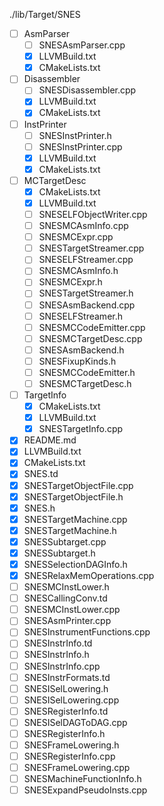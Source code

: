 ./lib/Target/SNES

- [ ] AsmParser
  - [ ] SNESAsmParser.cpp
  - [x] LLVMBuild.txt
  - [x] CMakeLists.txt
- [ ] Disassembler
  - [ ] SNESDisassembler.cpp
  - [x] LLVMBuild.txt
  - [x] CMakeLists.txt
- [ ] InstPrinter
  - [ ] SNESInstPrinter.h
  - [ ] SNESInstPrinter.cpp
  - [x] LLVMBuild.txt
  - [x] CMakeLists.txt
- [ ] MCTargetDesc
  - [x] CMakeLists.txt
  - [x] LLVMBuild.txt
  - [ ] SNESELFObjectWriter.cpp
  - [ ] SNESMCAsmInfo.cpp
  - [ ] SNESMCExpr.cpp
  - [ ] SNESTargetStreamer.cpp
  - [ ] SNESELFStreamer.cpp
  - [ ] SNESMCAsmInfo.h
  - [ ] SNESMCExpr.h
  - [ ] SNESTargetStreamer.h
  - [ ] SNESAsmBackend.cpp
  - [ ] SNESELFStreamer.h
  - [ ] SNESMCCodeEmitter.cpp
  - [ ] SNESMCTargetDesc.cpp
  - [ ] SNESAsmBackend.h
  - [ ] SNESFixupKinds.h
  - [ ] SNESMCCodeEmitter.h
  - [ ] SNESMCTargetDesc.h
- [ ] TargetInfo
  - [x] CMakeLists.txt
  - [x] LLVMBuild.txt
  - [x] SNESTargetInfo.cpp
- [x] README.md
- [x] LLVMBuild.txt
- [x] CMakeLists.txt
- [x] SNES.td
- [x] SNESTargetObjectFile.cpp
- [x] SNESTargetObjectFile.h
- [x] SNES.h
- [x] SNESTargetMachine.cpp
- [x] SNESTargetMachine.h
- [x] SNESSubtarget.cpp
- [x] SNESSubtarget.h
- [x] SNESSelectionDAGInfo.h
- [x] SNESRelaxMemOperations.cpp
- [ ] SNESMCInstLower.h
- [ ] SNESCallingConv.td
- [ ] SNESMCInstLower.cpp
- [ ] SNESAsmPrinter.cpp
- [ ] SNESInstrumentFunctions.cpp
- [ ] SNESInstrInfo.td
- [ ] SNESInstrInfo.h
- [ ] SNESInstrInfo.cpp
- [ ] SNESInstrFormats.td
- [ ] SNESISelLowering.h
- [ ] SNESISelLowering.cpp
- [ ] SNESRegisterInfo.td
- [ ] SNESISelDAGToDAG.cpp
- [ ] SNESRegisterInfo.h
- [ ] SNESFrameLowering.h
- [ ] SNESRegisterInfo.cpp
- [ ] SNESFrameLowering.cpp
- [ ] SNESMachineFunctionInfo.h
- [ ] SNESExpandPseudoInsts.cpp
